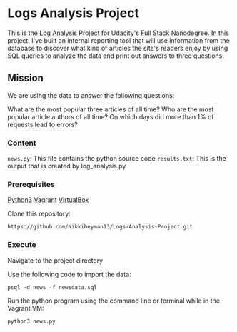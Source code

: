 # Logs Analysis Project

This is the Log Analysis Project for Udacity's Full Stack Nanodegree. In this project, I've built an internal reporting tool that will use information from the database to discover what kind of articles the site's readers enjoy by using SQL queries to analyze the data and print out answers to three questions.  


## Mission

We are using the data to answer the following questions:

What are the most popular three articles of all time?
Who are the most popular article authors of all time?
On which days did more than 1% of requests lead to errors?

### Content

`news.py`: This file contains the python source code
`results.txt`: This is the output that is created by log_analysis.py

### Prerequisites

[Python3](https://www.python.org/download/releases/3.0/)
[Vagrant](https://www.vagrantup.com/)
[VirtualBox](https://www.virtualbox.org/wiki/Download_Old_Builds_5_1)

Clone this repository:

```
https://github.com/Nikkiheyman13/Logs-Analysis-Project.git
```

### Execute

Navigate to the project directory

Use the following code to import the data:
```
psql -d news -f newsdata.sql
```

Run the python program using the command line or terminal while in the Vagrant VM:
```
python3 news.py
```
